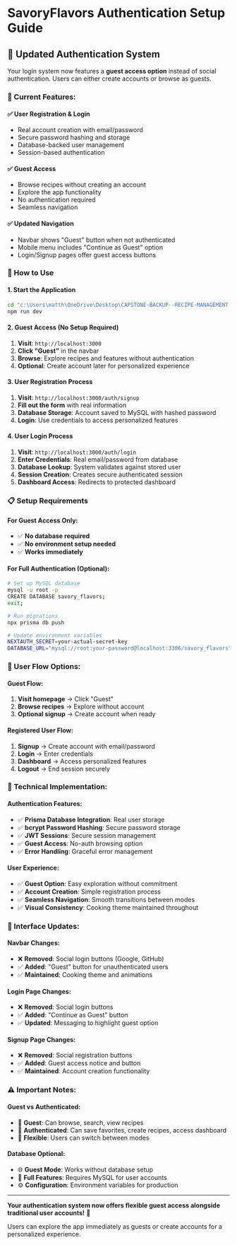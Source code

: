 # SavoryFlavors Authentication Setup Guide

## 🔐 Updated Authentication System

Your login system now features a **guest access option** instead of social authentication. Users can either create accounts or browse as guests.

### **🎯 Current Features:**

#### **✅ User Registration & Login**
- Real account creation with email/password
- Secure password hashing and storage
- Database-backed user management
- Session-based authentication

#### **✅ Guest Access**
- Browse recipes without creating an account
- Explore the app functionality
- No authentication required
- Seamless navigation

#### **✅ Updated Navigation**
- Navbar shows "Guest" button when not authenticated
- Mobile menu includes "Continue as Guest" option
- Login/Signup pages offer guest access buttons

### **🚀 How to Use**

#### **1. Start the Application**
```bash
cd "c:\Users\matth\OneDrive\Desktop\CAPSTONE-BACKUP--RECIPE-MANAGEMENT-main\savory-flavors"
npm run dev
```

#### **2. Guest Access (No Setup Required)**
1. **Visit**: `http://localhost:3000`
2. **Click "Guest"** in the navbar
3. **Browse**: Explore recipes and features without authentication
4. **Optional**: Create account later for personalized experience

#### **3. User Registration Process**
1. **Visit**: `http://localhost:3000/auth/signup`
2. **Fill out the form** with real information
3. **Database Storage**: Account saved to MySQL with hashed password
4. **Login**: Use credentials to access personalized features

#### **4. User Login Process**
1. **Visit**: `http://localhost:3000/auth/login`
2. **Enter Credentials**: Real email/password from database
3. **Database Lookup**: System validates against stored user
4. **Session Creation**: Creates secure authenticated session
5. **Dashboard Access**: Redirects to protected dashboard

### **📋 Setup Requirements**

#### **For Guest Access Only:**
- ✅ **No database required**
- ✅ **No environment setup needed**
- ✅ **Works immediately**

#### **For Full Authentication (Optional):**
```bash
# Set up MySQL database
mysql -u root -p
CREATE DATABASE savory_flavors;
exit;

# Run migrations
npx prisma db push

# Update environment variables
NEXTAUTH_SECRET=your-actual-secret-key
DATABASE_URL="mysql://root:your-password@localhost:3306/savory_flavors"
```

### **🎯 User Flow Options:**

#### **Guest Flow:**
1. **Visit homepage** → Click "Guest"
2. **Browse recipes** → Explore without account
3. **Optional signup** → Create account when ready

#### **Registered User Flow:**
1. **Signup** → Create account with email/password
2. **Login** → Enter credentials
3. **Dashboard** → Access personalized features
4. **Logout** → End session securely

### **🔧 Technical Implementation:**

#### **Authentication Features:**
- ✅ **Prisma Database Integration**: Real user storage
- ✅ **bcrypt Password Hashing**: Secure password storage
- ✅ **JWT Sessions**: Secure session management
- ✅ **Guest Access**: No-auth browsing option
- ✅ **Error Handling**: Graceful error management

#### **User Experience:**
- ✅ **Guest Option**: Easy exploration without commitment
- ✅ **Account Creation**: Simple registration process
- ✅ **Seamless Navigation**: Smooth transitions between modes
- ✅ **Visual Consistency**: Cooking theme maintained throughout

### **🎨 Interface Updates:**

#### **Navbar Changes:**
- ❌ **Removed**: Social login buttons (Google, GitHub)
- ✅ **Added**: "Guest" button for unauthenticated users
- ✅ **Maintained**: Cooking theme and animations

#### **Login Page Changes:**
- ❌ **Removed**: Social login buttons
- ✅ **Added**: "Continue as Guest" button
- ✅ **Updated**: Messaging to highlight guest option

#### **Signup Page Changes:**
- ❌ **Removed**: Social registration buttons
- ✅ **Added**: Guest access notice and button
- ✅ **Maintained**: Account creation functionality

### **⚠️ Important Notes:**

#### **Guest vs Authenticated:**
- 👤 **Guest**: Can browse, search, view recipes
- 🔐 **Authenticated**: Can save favorites, create recipes, access dashboard
- 🔄 **Flexible**: Users can switch between modes

#### **Database Optional:**
- 🌐 **Guest Mode**: Works without database setup
- 💾 **Full Features**: Requires MySQL for user accounts
- ⚙️ **Configuration**: Environment variables for production

---

**Your authentication system now offers flexible guest access alongside traditional user accounts!** 🎉

Users can explore the app immediately as guests or create accounts for a personalized experience.
